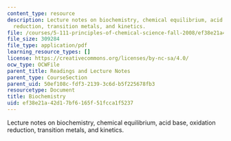 ```yaml
---
content_type: resource
description: Lecture notes on biochemistry, chemical equilibrium, acid base, oxidation
  reduction, transition metals, and kinetics.
file: /courses/5-111-principles-of-chemical-science-fall-2008/ef38e21a42d17bf6165f51fcca1f5237_lecnotes36.pdf
file_size: 309284
file_type: application/pdf
learning_resource_types: []
license: https://creativecommons.org/licenses/by-nc-sa/4.0/
ocw_type: OCWFile
parent_title: Readings and Lecture Notes
parent_type: CourseSection
parent_uid: 50ef108c-fdf3-2139-3c6d-b5f225678fb3
resourcetype: Document
title: Biochemistry
uid: ef38e21a-42d1-7bf6-165f-51fcca1f5237
---
```

Lecture notes on biochemistry, chemical equilibrium, acid base, oxidation reduction, transition metals, and kinetics.